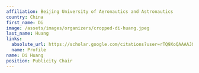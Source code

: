 ```yaml
---
affiliation: Beijing University of Aeronautics and Astronautics
country: China
first_name: Di
image: /assets/images/organizers/cropped-di-huang.jpeg
last_name: Huang
links:
  absolute_url: https://scholar.google.com/citations?user=rTQ9XoQAAAAJ&hl=en
  name: Profile
name: Di Huang
position: Publicity Chair
---
```

